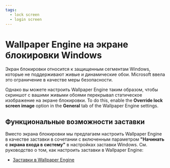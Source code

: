 ```yaml
---
tags:
  - lock screen
  - login screen
---
```


# Wallpaper Engine на экране блокировки Windows

Экран блокировки относится к защищенным сегментам Windows, которые не поддерживают живые и динамические обои. Microsoft ввела это ограничение в качестве меры безопасности.

Однако вы можете настроить Wallpaper Engine таким образом, чтобы скриншот с вашими живыми обоями перекрывал статическое изображение на экране блокировки. To do this, enable the **Override lock screen image** option in the **General** tab of the Wallpaper Engine settings.

## Функциональные возможности заставки

Вместо экрана блокировки мы предлагаем настроить Wallpaper Engine в качестве заставки в сочетании с включенным параметром **"Начинать с экрана входа в систему"** в настройках заставки Windows. См. руководство о том, как настроить заставки в Wallpaper Engine:

* [Заставки в Wallpaper Engine](/functionality/screensaver.html)